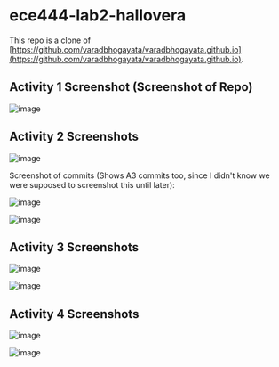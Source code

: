 # ece444-lab2-hallovera

This repo is a clone of [https://github.com/varadbhogayata/varadbhogayata.github.io](https://github.com/varadbhogayata/varadbhogayata.github.io).

## Activity 1 Screenshot (Screenshot of Repo)

![image](https://github.com/hallovera/ece444-lab2-hallovera/assets/75815453/c3728051-0fdc-4c1e-bf59-e5996ac028a6)

## Activity 2 Screenshots

![image](https://github.com/hallovera/ece444-lab2-hallovera/assets/75815453/1e98b4c9-05d7-4336-bf80-d9f0bc2db968)

Screenshot of commits (Shows A3 commits too, since I didn't know we were supposed to screenshot this until later):

![image](https://github.com/hallovera/ece444-lab2-hallovera/assets/75815453/61350bc5-08f1-42d9-97de-c0c13ee2080a)

![image](https://github.com/hallovera/ece444-lab2-hallovera/assets/75815453/a14745e3-01ec-46de-8b3d-debaed2347aa)

## Activity 3 Screenshots

![image](https://github.com/hallovera/ece444-lab2-hallovera/assets/75815453/61350bc5-08f1-42d9-97de-c0c13ee2080a)

![image](https://github.com/hallovera/ece444-lab2-hallovera/assets/75815453/2a17fb1e-3150-4c68-9ac2-875e789c4162)

## Activity 4 Screenshots

![image](https://github.com/hallovera/ece444-lab2-hallovera/assets/75815453/6ec2403b-b000-4b5b-8d4d-8df8c494e9c5)

![image](https://github.com/hallovera/ece444-lab2-hallovera/assets/75815453/07a84ec7-06d7-4629-9bf5-c9039dd818b1)




